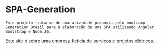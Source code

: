 # SPA-Generation

    Este projeto trata-se de uma atividade proposta pelo bootcamp Generation Brasil para a elaboração de uma SPA utilizando Angular, Bootstrap e Node.JS.
Este site é sobre uma empresa fictícia de serviços e projetos elétricos.